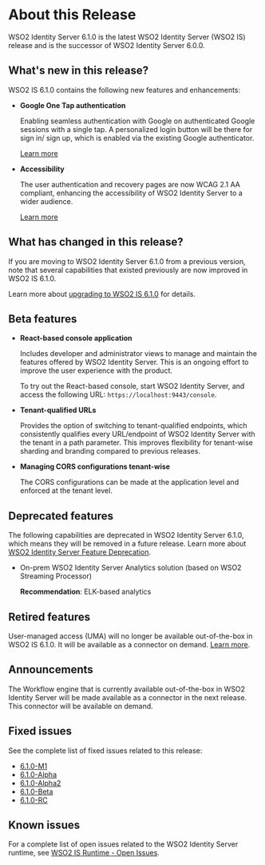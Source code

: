 # About this Release

WSO2 Identity Server 6.1.0 is the latest WSO2 Identity Server (WSO2 IS) release and is the successor of WSO2 Identity Server 6.0.0.

## What's new in this release?

WSO2 IS 6.1.0 contains the following new features and enhancements:

-   **Google One Tap authentication** 
    
    Enabling seamless authentication with Google on authenticated Google sessions with a single tap. A personalized login button will be there for sign in/ sign up, which is enabled via the existing Google authenticator.

    [Learn more]({{base_path}}/guides/identity-federation/google/)

-   **Accessibility**
    
    The user authentication and recovery pages are now WCAG 2.1 AA compliant, enhancing the accessibility of WSO2 Identity Server to a wider audience.  

    [Learn more]({{base_path}}/references/concepts/compliance/accessibility-compliance-wso2-is/)

## What has changed in this release?

If you are moving to WSO2 Identity Server 6.1.0 from a previous version, note that several capabilities that existed previously are now improved in WSO2 IS 6.1.0.

Learn more about [upgrading to WSO2 IS 6.1.0]({{base_path}}/deploy/migrate/upgrade-wso2-is/) for details.

## Beta features

-   **React-based console application** 

    Includes developer and administrator views to manage and maintain the features offered by WSO2 Identity Server. This is an ongoing effort to improve the user experience with the product. 
    
    To try out the React-based console, start WSO2 Identity Server, and access the following URL: `https://localhost:9443/console`.

-   **Tenant-qualified URLs**
    
    Provides the option of switching to tenant-qualified endpoints, which consistently qualifies every URL/endpoint of WSO2 Identity Server with the tenant in a path parameter. This improves flexibility for tenant-wise sharding and branding compared to previous releases.

-   **Managing CORS configurations tenant-wise**

    The CORS configurations can be made at the application level and enforced at the tenant level.

## Deprecated features

The following capabilities are deprecated in WSO2 Identity Server 6.1.0, which means they will be removed in a future release. Learn more about [WSO2 Identity Server Feature Deprecation]({{base_path}}/deploy/migrate/wso2-identity-server-feature-deprecation/).


-   On-prem WSO2 Identity Server Analytics solution (based on WSO2 Streaming Processor) 

    **Recommendation**: ELK-based analytics

## Retired features

User-managed access (UMA) will no longer be available out-of-the-box in WSO2 IS 6.1.0. It will be available as a connector on demand. [Learn more](https://github.com/wso2-extensions/identity-oauth-uma/blob/master/docs/README.md).

## Announcements

The Workflow engine that is currently available out-of-the-box in WSO2 Identity Server will be made available as a connector in the next release. This connector will be available on demand.

## Fixed issues

See the complete list of fixed issues related to this release:

- [6.1.0-M1](https://github.com/wso2/product-is/milestone/235?closed=1)
- [6.1.0-Alpha](https://github.com/wso2/product-is/milestone/237?closed=1)
- [6.1.0-Alpha2](https://github.com/wso2/product-is/milestone/238?closed=1)
- [6.1.0-Beta](https://github.com/wso2/product-is/milestone/230?closed=1)
- [6.1.0-RC](https://github.com/wso2/product-is/milestone/240?closed=1)
	
## Known issues

For a complete list of open issues related to the WSO2 Identity Server runtime, see [WSO2 IS Runtime - Open Issues](https://github.com/wso2/product-is/issues).
